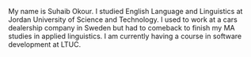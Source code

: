 My name is Suhaib Okour. I studied English Language and Linguistics at Jordan University of Science and Technology. I used to work at a cars dealership company in Sweden but had to comeback to finish my MA studies in applied linguistics. I am currently having a course in software development at LTUC.
